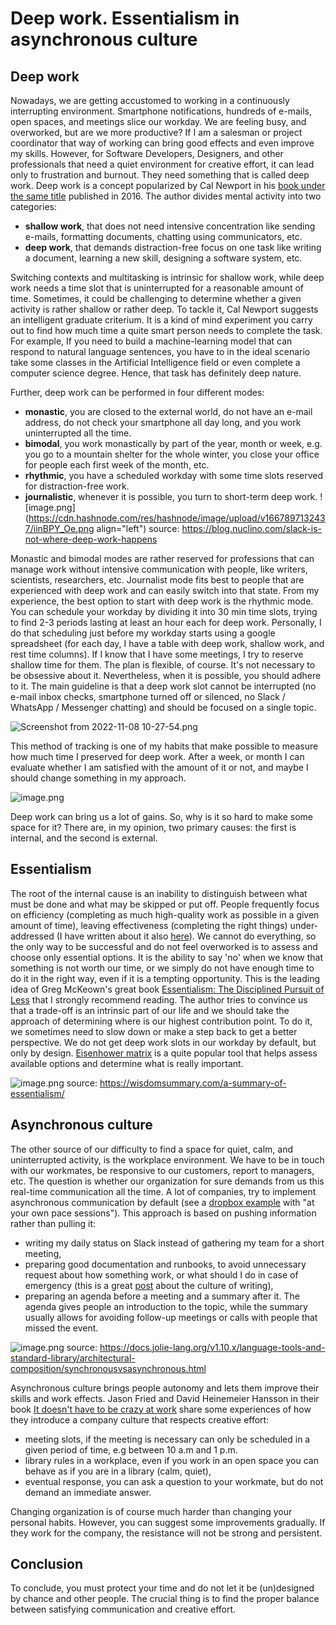# Deep work. Essentialism in asynchronous culture


## Deep work
Nowadays, we are getting accustomed to working in a continuously interrupting environment. Smartphone notifications, hundreds of e-mails, open spaces, and meetings slice our workday. We are feeling busy, and overworked, but are we more productive? 
If I am a salesman or project coordinator that way of working can bring good effects and even improve my skills. However, for Software Developers, Designers, and other professionals that need a quiet environment for creative effort, it can lead only to frustration and burnout. They need something that is called deep work. Deep work is a concept popularized by Cal Newport in his [book under the same title](https://www.amazon.com/Deep-Work-Focused-Success-Distracted/dp/1455586692) published in 2016. The author divides mental activity into two categories:
- **shallow work**, that does not need intensive concentration like sending e-mails, formatting documents, chatting using communicators, etc.
- **deep work**, that demands distraction-free focus on one task like writing a document, learning a new skill, designing a software system, etc.

Switching contexts and multitasking is intrinsic for shallow work, while deep work needs a time slot that is uninterrupted for a reasonable amount of time. Sometimes, it could be challenging to determine whether a given activity is rather shallow or rather deep. To tackle it, Cal Newport suggests an intelligent graduate criterium. It is a kind of mind experiment you carry out to find how much time a quite smart person needs to complete the task. For example, If you need to build a machine-learning model that can respond to natural language sentences, you have to in the ideal scenario take some classes in the Artificial Intelligence field or even complete a computer science degree. Hence, that task has definitely deep nature.

Further, deep work can be performed in four different modes:
- **monastic**, you are closed to the external world, do not have an e-mail address, do not check your smartphone all day long, and you work uninterrupted all the time.
- **bimodal**, you work monastically by part of the year, month or week, e.g. you go to a mountain shelter for the whole winter, you close your office for people each first week of the month, etc.
- **rhythmic**, you have a scheduled workday with some time slots reserved for distraction-free work.
- **journalistic**, whenever it is possible, you turn to short-term deep work.
![image.png](https://cdn.hashnode.com/res/hashnode/image/upload/v1667897132437/iinBPY_Oe.png align="left")
source: https://blog.nuclino.com/slack-is-not-where-deep-work-happens

Monastic and bimodal modes are rather reserved for professions that can manage work without intensive communication with people, like writers, scientists, researchers, etc. Journalist mode fits best to people that are experienced with deep work and can easily switch into that state. From my experience, the best option to start with deep work is the rhythmic mode. You can schedule your workday by dividing it into 30 min time slots, trying to find 2-3 periods lasting at least an hour each for deep work. Personally, I do that scheduling just before my workday starts using a google spreadsheet (for each day, I have a table with deep work, shallow work, and rest time columns). If I know that I have some meetings, I try to reserve shallow time for them. The plan is flexible, of course. It's not necessary to be obsessive about it. Nevertheless, when it is possible, you should adhere to it. The main guideline is that a deep work slot cannot be interrupted (no e-mail inbox checks, smartphone turned off or silenced, no Slack / WhatsApp / Messenger chatting) and should be focused on a single topic.

![Screenshot from 2022-11-08 10-27-54.png](https://cdn.hashnode.com/res/hashnode/image/upload/v1667899696011/1sKbk8uQQ.png)

This method of tracking is one of my habits that make possible to measure how much time I preserved for deep work. After a week, or month I can evaluate whether I am satisfied with the amount of it or not, and maybe I should change something in my approach.

![image.png](https://cdn.hashnode.com/res/hashnode/image/upload/v1667900013390/fL0naxgqr.png)

Deep work can bring us a lot of gains. So, why is it so hard to make some space for it? There are, in my opinion, two primary causes: the first is internal, and the second is external.

## Essentialism
The root of the internal cause is an inability to distinguish between what must be done and what may be skipped or put off. People frequently focus on efficiency (completing as much high-quality work as possible in a given amount of time), leaving effectiveness (completing the right things) under-addressed (I have written about it also [here](https://jorzel.hashnode.dev/continuous-learning-framework#heading-knowledge-of-the-business-domain)). We cannot do everything, so the only way to be successful and do not feel overworked is to assess and choose only essential options. It is the ability to say 'no' when we know that something is not worth our time, or we simply do not have enough time to do it in the right way, even if it is a tempting opportunity. This is the leading idea of 
Greg McKeown's great book [Essentialism: The Disciplined Pursuit of Less](https://www.amazon.com/Essentialism-Disciplined-Pursuit-Greg-McKeown/dp/0804137382) that I strongly recommend reading. The author tries to convince us that a trade-off is an intrinsic part of our life and we should take the approach of determining where is our highest contribution point. To do it, we sometimes need to slow down or make a step back to get a better perspective. We do not get deep work slots in our workday by default, but only by design. 
[Eisenhower matrix](https://www.eisenhower.me/eisenhower-matrix/) is a quite popular tool that helps assess available options and determine what is really important.


![image.png](https://cdn.hashnode.com/res/hashnode/image/upload/v1667914880815/wC-C6MLnj.png)
source: https://wisdomsummary.com/a-summary-of-essentialism/

## Asynchronous culture

The other source of our difficulty to find a space for quiet, calm, and uninterrupted activity, is the workplace environment. We have to be in touch with our workmates, be responsive to our customers, report to managers, etc. The question is whether our organization for sure demands from us this real-time communication all the time. A lot of companies, try to implement asynchronous communication by default (see a [dropbox example](https://dropbox.tech/culture/a-day-in-the-life-engineer-onboarding-at-dropbox) with "at your own pace sessions"). This approach is based on pushing information rather than pulling it:
- writing my daily status on Slack instead of gathering my team for a short meeting,
- preparing good documentation and runbooks, to avoid unnecessary request about how something work, or what should I do in case of emergency (this is a great [post](https://www.karlsutt.com/articles/communicating-effectively-as-a-developer/) about the culture of writing),
- preparing an agenda before a meeting and a summary after it. The agenda gives people an introduction to the topic, while the summary usually allows for avoiding follow-up meetings or calls with people that missed the event.

![image.png](https://cdn.hashnode.com/res/hashnode/image/upload/v1667914780750/p8NRU5uuH.png)
source: https://docs.jolie-lang.org/v1.10.x/language-tools-and-standard-library/architectural-composition/synchronousvsasynchronous.html


Asynchronous culture brings people autonomy and lets them improve their skills and work effects. Jason Fried and David Heinemeier Hansson in their book [It doesn't have to be crazy at work](https://www.amazon.com/Doesnt-Have-Be-Crazy-Work/dp/0008323445) share some experiences of how they introduce a company culture that respects creative effort:
- meeting slots, if the meeting is necessary can only be scheduled in a given period of time, e.g between 10 a.m and 1 p.m.
- library rules in a workplace, even if you work in an open space you can behave as if you are in a library (calm, quiet),
- eventual response, you can ask a question to your workmate, but do not demand an immediate answer.

Changing organization is of course much harder than changing your personal habits. However, you can suggest some improvements gradually. If they work for the company, the resistance will not be strong and persistent. 


## Conclusion
To conclude, you must protect your time and do not let it be (un)designed by chance and other people. The crucial thing is to find the proper balance between satisfying communication and creative effort.

